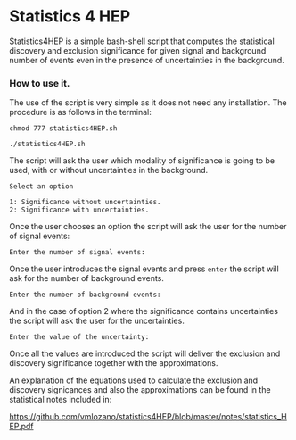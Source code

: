 # Statistics 4 HEP #

Statistics4HEP is a simple bash-shell script that computes the statistical discovery and exclusion significance for given signal and background number of events even in the presence of uncertainties in the background.

### How to use it. ###

The use of the script is very simple as it does not need any installation. The procedure is as follows in the terminal:

~~~
chmod 777 statistics4HEP.sh

./statistics4HEP.sh
~~~

The script will ask the user which modality of significance is going to be used, with or without uncertainties in the background.

~~~
Select an option

1: Significance without uncertainties.
2: Significance with uncertainties.
~~~

Once the user chooses an option the script will ask the user for the number of signal events:
~~~
Enter the number of signal events:
~~~
Once the user introduces the signal events and press `enter` the script will ask for the number of background events.
~~~
Enter the number of background events:
~~~

And in the case of option 2 where the significance contains uncertainties the script will ask the user for the uncertainties.

~~~
Enter the value of the uncertainty:
~~~

Once all the values are introduced the script will deliver the exclusion and discovery significance together with the approximations.

An explanation of the equations used to calculate the exclusion and discovery signicances and also the approximations can be found in the statistical notes included in:

https://github.com/vmlozano/statistics4HEP/blob/master/notes/statistics_HEP.pdf
